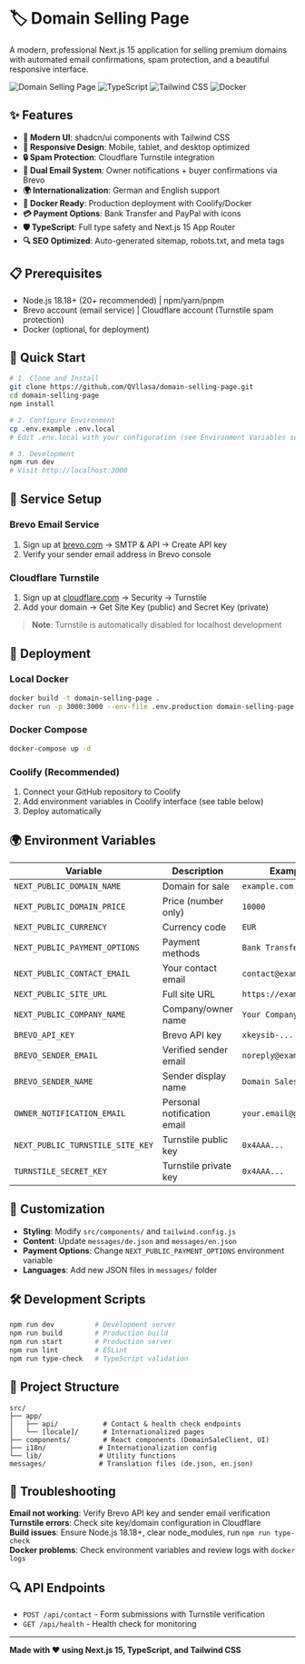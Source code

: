 # 🏷️ Domain Selling Page

A modern, professional Next.js 15 application for selling premium domains with automated email confirmations, spam protection, and a beautiful responsive interface.

![Domain Selling Page](https://img.shields.io/badge/Next.js-15-black) ![TypeScript](https://img.shields.io/badge/TypeScript-blue) ![Tailwind CSS](https://img.shields.io/badge/Tailwind-CSS-38B2AC) ![Docker](https://img.shields.io/badge/Docker-Ready-2496ED)

## ✨ Features

- **🎨 Modern UI**: shadcn/ui components with Tailwind CSS
- **📱 Responsive Design**: Mobile, tablet, and desktop optimized  
- **🔒 Spam Protection**: Cloudflare Turnstile integration
- **📧 Dual Email System**: Owner notifications + buyer confirmations via Brevo
- **🌍 Internationalization**: German and English support
- **🐳 Docker Ready**: Production deployment with Coolify/Docker
- **💳 Payment Options**: Bank Transfer and PayPal with icons
- **🛡️ TypeScript**: Full type safety and Next.js 15 App Router
- **🔍 SEO Optimized**: Auto-generated sitemap, robots.txt, and meta tags

## 📋 Prerequisites

- Node.js 18.18+ (20+ recommended) | npm/yarn/pnpm
- Brevo account (email service) | Cloudflare account (Turnstile spam protection)
- Docker (optional, for deployment)

## 🚀 Quick Start

```bash
# 1. Clone and Install
git clone https://github.com/QVllasa/domain-selling-page.git
cd domain-selling-page
npm install

# 2. Configure Environment
cp .env.example .env.local
# Edit .env.local with your configuration (see Environment Variables section below)

# 3. Development
npm run dev
# Visit http://localhost:3000
```

## 🔧 Service Setup

### Brevo Email Service
1. Sign up at [brevo.com](https://brevo.com) → SMTP & API → Create API key
2. Verify your sender email address in Brevo console

### Cloudflare Turnstile
1. Sign up at [cloudflare.com](https://cloudflare.com) → Security → Turnstile
2. Add your domain → Get Site Key (public) and Secret Key (private)

> **Note**: Turnstile is automatically disabled for localhost development

## 🐳 Deployment

### Local Docker
```bash
docker build -t domain-selling-page .
docker run -p 3000:3000 --env-file .env.production domain-selling-page
```

### Docker Compose
```bash
docker-compose up -d
```

### Coolify (Recommended)
1. Connect your GitHub repository to Coolify
2. Add environment variables in Coolify interface (see table below)
3. Deploy automatically

## 🌍 Environment Variables

| Variable | Description | Example |
|----------|-------------|---------|
| `NEXT_PUBLIC_DOMAIN_NAME` | Domain for sale | `example.com` |
| `NEXT_PUBLIC_DOMAIN_PRICE` | Price (number only) | `10000` |
| `NEXT_PUBLIC_CURRENCY` | Currency code | `EUR` |
| `NEXT_PUBLIC_PAYMENT_OPTIONS` | Payment methods | `Bank Transfer,PayPal` |
| `NEXT_PUBLIC_CONTACT_EMAIL` | Your contact email | `contact@example.com` |
| `NEXT_PUBLIC_SITE_URL` | Full site URL | `https://example.com` |
| `NEXT_PUBLIC_COMPANY_NAME` | Company/owner name | `Your Company` |
| `BREVO_API_KEY` | Brevo API key | `xkeysib-...` |
| `BREVO_SENDER_EMAIL` | Verified sender email | `noreply@example.com` |
| `BREVO_SENDER_NAME` | Sender display name | `Domain Sales` |
| `OWNER_NOTIFICATION_EMAIL` | Personal notification email | `your.email@gmail.com` |
| `NEXT_PUBLIC_TURNSTILE_SITE_KEY` | Turnstile public key | `0x4AAA...` |
| `TURNSTILE_SECRET_KEY` | Turnstile private key | `0x4AAA...` |

## 🎨 Customization

- **Styling**: Modify `src/components/` and `tailwind.config.js`
- **Content**: Update `messages/de.json` and `messages/en.json`
- **Payment Options**: Change `NEXT_PUBLIC_PAYMENT_OPTIONS` environment variable
- **Languages**: Add new JSON files in `messages/` folder

## 🛠️ Development Scripts

```bash
npm run dev          # Development server
npm run build        # Production build
npm run start        # Production server
npm run lint         # ESLint
npm run type-check   # TypeScript validation
```

## 📁 Project Structure

```
src/
├── app/
│   ├── api/           # Contact & health check endpoints
│   └── [locale]/      # Internationalized pages
├── components/        # React components (DomainSaleClient, UI)
├── i18n/             # Internationalization config
└── lib/              # Utility functions
messages/             # Translation files (de.json, en.json)
```

## 🚨 Troubleshooting

**Email not working**: Verify Brevo API key and sender email verification  
**Turnstile errors**: Check site key/domain configuration in Cloudflare  
**Build issues**: Ensure Node.js 18.18+, clear node_modules, run `npm run type-check`  
**Docker problems**: Check environment variables and review logs with `docker logs`

## 🔍 API Endpoints

- `POST /api/contact` - Form submissions with Turnstile verification
- `GET /api/health` - Health check for monitoring

---

**Made with ❤️ using Next.js 15, TypeScript, and Tailwind CSS**
